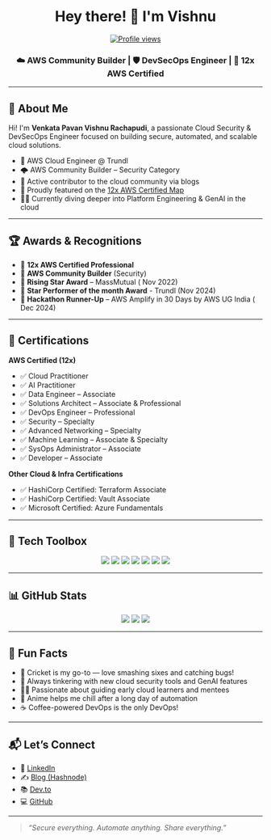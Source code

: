 
<h1 align="center">Hey there! 👋 I'm Vishnu</h1>
<p align="center">
  <a href="https://github.com/aquavis12">
    <img src="https://komarev.com/ghpvc/?username=aquavis12&style=flat-square&color=blue" alt="Profile views" />
  </a>
</p>
<h3 align="center">☁️ AWS Community Builder | 🛡️ DevSecOps Engineer | 🏅 12x AWS Certified</h3>

---

## 🚀 About Me

Hi! I'm **Venkata Pavan Vishnu Rachapudi**, a passionate Cloud Security & DevSecOps Engineer focused on building secure, automated, and scalable cloud solutions.

- 🔐 AWS Cloud Engineer @ Trundl
- 🌩️ AWS Community Builder – Security Category
- 🤝 Active contributor to the cloud community via blogs 
- 📍 Proudly featured on the [12x AWS Certified Map](https://k8sug.ai/awstronaut)
- 🧑‍💻 Currently diving deeper into Platform Engineering & GenAI in the cloud

---

## 🏆 Awards & Recognitions

- 🧠 **12x AWS Certified Professional**
- 🌟 **AWS Community Builder** (Security)
- 🥇 **Rising Star Award** – MassMutual ( Nov 2022)
- 🥇 **Star Performer of the month Award** - Trundl (Nov 2024)
- 🥈 **Hackathon Runner-Up** – AWS Amplify in 30 Days by AWS UG India ( Dec 2024)

---

## 🧾 Certifications

**AWS Certified (12x)**  
- ✅ Cloud Practitioner  
- ✅ AI Practitioner  
- ✅ Data Engineer – Associate
- ✅ Solutions Architect – Associate & Professional  
- ✅ DevOps Engineer – Professional  
- ✅ Security – Specialty  
- ✅ Advanced Networking – Specialty  
- ✅ Machine Learning – Associate & Specialty  
- ✅ SysOps Administrator – Associate  
- ✅ Developer – Associate  


**Other Cloud & Infra Certifications**  
- ✅ HashiCorp Certified: Terraform Associate  
- ✅ HashiCorp Certified: Vault Associate  
- ✅ Microsoft Certified: Azure Fundamentals  


---

## 🧰 Tech Toolbox

<p align="center">
  <img src="https://img.shields.io/badge/AWS-FF9900?style=for-the-badge&logo=amazonaws&logoColor=white"/>
  <img src="https://img.shields.io/badge/Terraform-7B42BC?style=for-the-badge&logo=terraform&logoColor=white"/>
  <img src="https://img.shields.io/badge/Kubernetes-326CE5?style=for-the-badge&logo=kubernetes&logoColor=white"/>
  <img src="https://img.shields.io/badge/GitHub%20Actions-2088FF?style=for-the-badge&logo=github-actions&logoColor=white"/>
  <img src="https://img.shields.io/badge/Linux-FCC624?style=for-the-badge&logo=linux&logoColor=black"/>
  <img src="https://img.shields.io/badge/Python-3776AB?style=for-the-badge&logo=python&logoColor=white"/>
  <img src="https://img.shields.io/badge/Git-F05032?style=for-the-badge&logo=git&logoColor=white"/>
</p>

---

## 📊 GitHub Stats

<p align="center">
  <img src="https://github-readme-stats.vercel.app/api?username=aquavis12&show_icons=true&theme=github_dark&count_private=true" />
  <img src="https://github-readme-streak-stats.herokuapp.com/?user=aquavis12&theme=github-dark" />
  <img src="https://github-readme-stats.vercel.app/api/top-langs/?username=aquavis12&layout=compact&theme=github_dark" />
</p>

---

## 💬 Fun Facts

- 🏏 Cricket is my go-to — love smashing sixes and catching bugs!
- 🔭 Always tinkering with new cloud security tools and GenAI features
- 🧑‍🏫 Passionate about guiding early cloud learners and mentees
- 🍥 Anime helps me chill after a long day of automation
- ☕ Coffee-powered DevOps is the only DevOps!

---

## 📬 Let’s Connect

- 🔗 [LinkedIn](https://www.linkedin.com/in/venkata-pavan-vishnu-rachapudi-28956920b/)
- ✍️ [Blog (Hashnode)](https://technodiaryvishnu.hashnode.dev/)
- 📚 [Dev.to](https://dev.to/vishnu_rachapudi_75e73248)
- 💻 [GitHub](https://github.com/aquavis12)

---

> *“Secure everything. Automate anything. Share everything.”*
